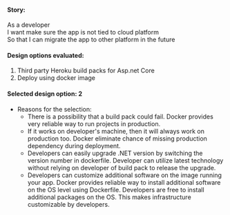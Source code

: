 #### Story:
As a developer<br/>
I want make sure the app is not tied to cloud platform<br/>
So that I can migrate the app to other platform in the future


#### Design options evaluated:
1. Third party Heroku build packs for Asp.net Core
1. Deploy using docker image

#### Selected design option: 2
- Reasons for the selection:
  - There is a possibility that a build pack could fail. Docker provides very reliable way to run projects in production.
  - If it works on developer's machine, then it will always work on production too. Docker eliminate chance of missing production dependency during deployment.
  - Developers can easily upgrade .NET version by switching the version number in dockerfile. Developer can utilize latest technology without relying on developer of build pack to release the upgrade.
  - Developers can customize additional software on the image running your app. Docker provides reliable way to install additional software on the OS level using Dockerfile. Developers are free to install additional packages on the OS. This makes infrastructure customizable by developers.
